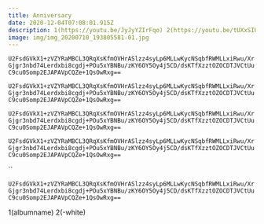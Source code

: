 ```yaml
---
title: Anniversary
date: 2020-12-04T07:08:01.915Z
description: 1(https://youtu.be/JyJyYZIrFqo) 2(https://youtu.be/tUXxSIUYyYQ)
image: img/img_20200710_193805581-01.jpg
---
```

`U2FsdGVkX1+zVZYRaMBCL3QRqXsKfmOVHrASlzz4syLp6MLLwKycNSqbfRWMLLxiRwu/XrGjgr3nbd74Lerdxbi8cgdj+POu5xYBNBu/zKY6OY5Oy4j5CD/dsKTfXzztOZOCDTJVCtUuC9cu0Somp2EJAPAVpCQZe+1QsOwRxg==`

`U2FsdGVkX1+zVZYRaMBCL3QRqXsKfmOVHrASlzz4syLp6MLLwKycNSqbfRWMLLxiRwu/XrGjgr3nbd74Lerdxbi8cgdj+POu5xYBNBu/zKY6OY5Oy4j5CD/dsKTfXzztOZOCDTJVCtUuC9cu0Somp2EJAPAVpCQZe+1QsOwRxg==﻿`

`U2FsdGVkX1+zVZYRaMBCL3QRqXsKfmOVHrASlzz4syLp6MLLwKycNSqbfRWMLLxiRwu/XrGjgr3nbd74Lerdxbi8cgdj+POu5xYBNBu/zKY6OY5Oy4j5CD/dsKTfXzztOZOCDTJVCtUuC9cu0Somp2EJAPAVpCQZe+1QsOwRxg==﻿﻿`

`U2FsdGVkX1+zVZYRaMBCL3QRqXsKfmOVHrASlzz4syLp6MLLwKycNSqbfRWMLLxiRwu/XrGjgr3nbd74Lerdxbi8cgdj+POu5xYBNBu/zKY6OY5Oy4j5CD/dsKTfXzztOZOCDTJVCtUuC9cu0Somp2EJAPAVpCQZe+1QsOwRxg==﻿﻿﻿`

``

 `U2FsdGVkX1+zVZYRaMBCL3QRqXsKfmOVHrASlzz4syLp6MLLwKycNSqbfRWMLLxiRwu/XrGjgr3nbd74Lerdxbi8cgdj+POu5xYBNBu/zKY6OY5Oy4j5CD/dsKTfXzztOZOCDTJVCtUuC9cu0Somp2EJAPAVpCQZe+1QsOwRxg==﻿﻿﻿﻿`

1(albumname) 2(-white)